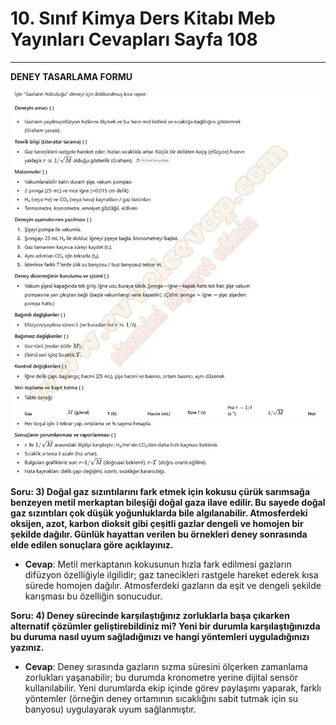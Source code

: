# 10. Sınıf Kimya Ders Kitabı Meb Yayınları Cevapları Sayfa 108

---

**DENEY TASARLAMA FORMU**

![Image 1](./image_1.webp)

**Soru: 3) Doğal gaz sızıntılarını fark etmek için kokusu çürük sarımsağa benzeyen metil merkaptan bileşiği doğal gaza ilave edilir. Bu sayede doğal gaz sızıntıları çok düşük yoğunluklarda bile algılanabilir. Atmosferdeki oksijen, azot, karbon dioksit gibi çeşitli gazlar dengeli ve homojen bir şekilde dağılır. Günlük hayattan verilen bu örnekleri deney sonrasında elde edilen sonuçlara göre açıklayınız.**

-   **Cevap**: Metil merkaptanın kokusunun hızla fark edilmesi gazların difüzyon özelliğiyle ilgilidir; gaz tanecikleri rastgele hareket ederek kısa sürede homojen dağılır. Atmosferdeki gazların da eşit ve dengeli şekilde karışması bu özelliğin sonucudur.

**Soru: 4) Deney sürecinde karşılaştığınız zorluklarla başa çıkarken alternatif çözümler geliştirebildiniz mi? Yeni bir durumla karşılaştığınızda bu duruma nasıl uyum sağladığınızı ve hangi yöntemleri uyguladığınızı yazınız.**

-   **Cevap**: Deney sırasında gazların sızma süresini ölçerken zamanlama zorlukları yaşanabilir; bu durumda kronometre yerine dijital sensör kullanılabilir. Yeni durumlarda ekip içinde görev paylaşımı yaparak, farklı yöntemler (örneğin deney ortamının sıcaklığını sabit tutmak için su banyosu) uygulayarak uyum sağlanmıştır.
